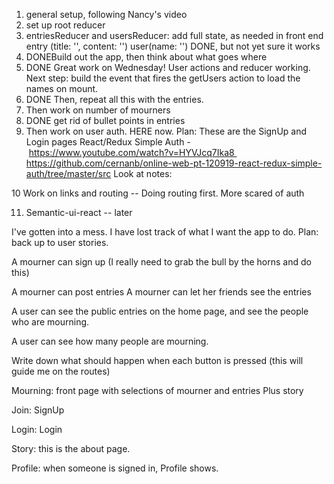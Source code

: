 1. general setup, following Nancy's video
2. set up root reducer 
3. entriesReducer and usersReducer: add full state, as needed in front end 
	entry (title: '', content: '')
	user(name: '') DONE, but not yet sure it works 
4. DONEBuild out the app, then think about what goes where 
5. DONE Great work on Wednesday! User actions and reducer working. Next step: build the event that fires the getUsers action to load the names on mount. 
6. DONE Then, repeat all this with the entries. 
7. Then work on number of mourners
8. DONE get rid of bullet points in entries
9. Then work on user auth. HERE now. Plan: These are the SignUp and Login pages 
React/Redux Simple Auth - https://www.youtube.com/watch?v=HYVJcq7Ika8 
https://github.com/cernanb/online-web-pt-120919-react-redux-simple-auth/tree/master/src
Look at notes: 

10 Work on links and routing 
-- Doing routing first. More scared of auth

11. Semantic-ui-react -- later 

I've gotten into a mess. I have lost track of what I want the app to do. Plan: back up to user stories. 

A mourner can sign up (I really need to grab the bull by the horns and do this)

A mourner can post entries
A mourner can let her friends see the entries 

A user can see the public entries on the home page, and see the people who are mourning. 

A user can see how many people are mourning. 

Write down what should happen when each button is pressed (this will guide me on the routes)

Mourning: front page with selections of mourner and entries Plus story 

Join: SignUp

Login: Login

Story: this is the about page. 

Profile: when someone is signed in, Profile shows. 
